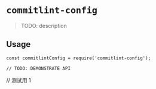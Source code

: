 # `commitlint-config`

> TODO: description

## Usage

```
const commitlintConfig = require('commitlint-config');

// TODO: DEMONSTRATE API
```

// 测试用 1

